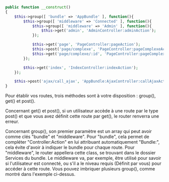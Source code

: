 ```php
public function __construct()
{
	$this->group([ 'bundle' => 'AppBundle' ], function(){
		$this->group([ 'middleware' => 'Connected' ], function(){
			$this->group([ 'middleware' => 'Admin' ], function(){
				$this->get('admin', 'AdminController:adminAction');
			});

			$this->get('page', 'PageController:pageAction');
			$this->post('page/complexe', 'PageController:pageComplexeAction');
			$this->get('page/complexe/:id', 'PageController:pageComplexeWithIdAction', [ 'get' => [ 'id' => [ 'fix' => 'yes', 'type' => 'integer' ]]]);
		});

		$this->get('index', 'IndexController:indexAction');
	});

	$this->post('ajax/call_ajax', 'AppBundle:AjaxController:callAjaxAction');
}
```

Pour établir vos routes, trois méthodes sont à votre disposition : group(), get() et post().

Concernant get() et post(), si un utilisateur accède à une route par le type post() et que vous avez définit cette route par get(), le router renverra une erreur.

Concernant group(), son premier paramètre est un array qui peut avoir comme clés "bundle" et "middleware". Pour "bundle", cela permet de compléter "Controller:Action" en lui attribuant automatiquement "Bundle:", cela évite d'avoir à indiquer le bundle pour chaque route. Pour "middleware", le router appellera cette class, se trouvant dans le dossier Services du bundle. Le middleware va, par exemple, être utilisé pour savoir si l'utilisateur est connecté, ou s'il a le niveau requis (Définit par vous) pour accéder à cette route. Vous pouvez imbriquer plusieurs group(), comme montré dans l'exemple ci-dessus.